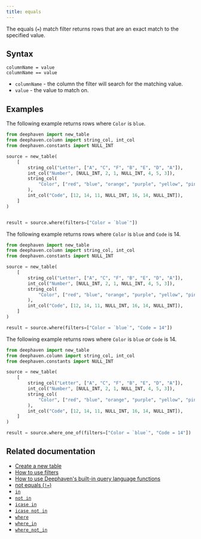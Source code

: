 ```yaml
---
title: equals
---
```


The equals (`=`) match filter returns rows that are an exact match to the specified value.

## Syntax

```
columnName = value
columnName == value
```

- `columnName` - the column the filter will search for the matching value.
- `value` - the value to match on.

## Examples

The following example returns rows where `Color` is `blue`.

```python order=source,result
from deephaven import new_table
from deephaven.column import string_col, int_col
from deephaven.constants import NULL_INT

source = new_table(
    [
        string_col("Letter", ["A", "C", "F", "B", "E", "D", "A"]),
        int_col("Number", [NULL_INT, 2, 1, NULL_INT, 4, 5, 3]),
        string_col(
            "Color", ["red", "blue", "orange", "purple", "yellow", "pink", "blue"]
        ),
        int_col("Code", [12, 14, 11, NULL_INT, 16, 14, NULL_INT]),
    ]
)


result = source.where(filters=["Color = `blue`"])
```

The following example returns rows where `Color` is `blue` and `Code` is 14.

```python order=source,result
from deephaven import new_table
from deephaven.column import string_col, int_col
from deephaven.constants import NULL_INT

source = new_table(
    [
        string_col("Letter", ["A", "C", "F", "B", "E", "D", "A"]),
        int_col("Number", [NULL_INT, 2, 1, NULL_INT, 4, 5, 3]),
        string_col(
            "Color", ["red", "blue", "orange", "purple", "yellow", "pink", "blue"]
        ),
        int_col("Code", [12, 14, 11, NULL_INT, 16, 14, NULL_INT]),
    ]
)

result = source.where(filters=["Color = `blue`", "Code = 14"])
```

The following example returns rows where `Color` is `blue` _or_ `Code` is 14.

```python order=source,result
from deephaven import new_table
from deephaven.column import string_col, int_col
from deephaven.constants import NULL_INT

source = new_table(
    [
        string_col("Letter", ["A", "C", "F", "B", "E", "D", "A"]),
        int_col("Number", [NULL_INT, 2, 1, NULL_INT, 4, 5, 3]),
        string_col(
            "Color", ["red", "blue", "orange", "purple", "yellow", "pink", "blue"]
        ),
        int_col("Code", [12, 14, 11, NULL_INT, 16, 14, NULL_INT]),
    ]
)

result = source.where_one_of(filters=["Color = `blue`", "Code = 14"])
```

## Related documentation

- [Create a new table](../../../how-to-guides/new-and-empty-table.md#new_table)
- [How to use filters](../../../how-to-guides/use-filters.md)
- [How to use Deephaven's built-in query language functions](../../../how-to-guides/query-language-functions.md)
- [not equals (`!=`)](./not-equals.md)
- [`in`](./in.md)
- [`not in`](./not-in.md)
- [`icase in`](./icase-in.md)
- [`icase not in`](./icase-not-in.md)
- [`where`](../../table-operations/filter/where.md)
- [`where_in`](../../table-operations/filter/where-in.md)
- [`where_not_in`](../../table-operations/filter/where-not-in.md)
